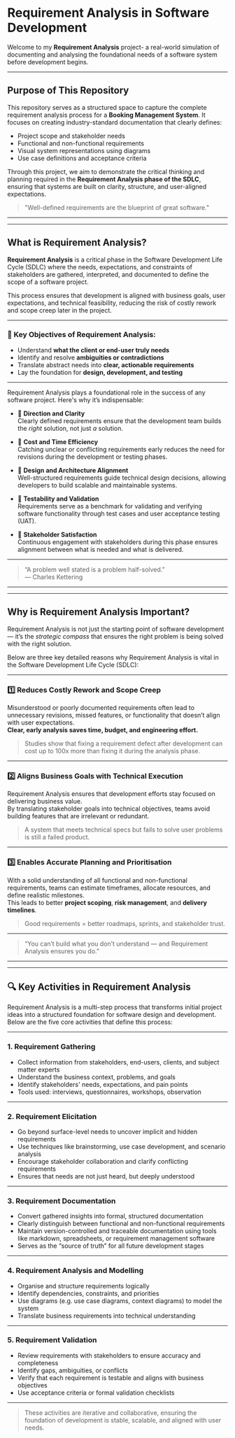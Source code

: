 # Requirement Analysis in Software Development

Welcome to my **Requirement Analysis** project- a real-world simulation of documenting and analysing the foundational needs of a software system before development begins.

---

## Purpose of This Repository

This repository serves as a structured space to capture the complete requirement analysis process for a **Booking Management System**. It focuses on creating industry-standard documentation that clearly defines:

- Project scope and stakeholder needs
- Functional and non-functional requirements
- Visual system representations using diagrams
- Use case definitions and acceptance criteria

Through this project, we aim to demonstrate the critical thinking and planning required in the **Requirement Analysis phase of the SDLC**, ensuring that systems are built on clarity, structure, and user-aligned expectations.

>  "Well-defined requirements are the blueprint of great software."

---

---

## What is Requirement Analysis?

**Requirement Analysis** is a critical phase in the Software Development Life Cycle (SDLC) where the needs, expectations, and constraints of stakeholders are gathered, interpreted, and documented to define the scope of a software project.

This process ensures that development is aligned with business goals, user expectations, and technical feasibility, reducing the risk of costly rework and scope creep later in the project.

---

### 🎯 Key Objectives of Requirement Analysis:

- Understand **what the client or end-user truly needs**
- Identify and resolve **ambiguities or contradictions**
- Translate abstract needs into **clear, actionable requirements**
- Lay the foundation for **design, development, and testing**

---

Requirement Analysis plays a foundational role in the success of any software project. Here's why it’s indispensable:

- 🧭 **Direction and Clarity**  
  Clearly defined requirements ensure that the development team builds the *right* solution, not just *a* solution.

- 💸 **Cost and Time Efficiency**  
  Catching unclear or conflicting requirements early reduces the need for revisions during the development or testing phases.

- 🧩 **Design and Architecture Alignment**  
  Well-structured requirements guide technical design decisions, allowing developers to build scalable and maintainable systems.

- 📐 **Testability and Validation**  
  Requirements serve as a benchmark for validating and verifying software functionality through test cases and user acceptance testing (UAT).

- 🤝 **Stakeholder Satisfaction**  
  Continuous engagement with stakeholders during this phase ensures alignment between what is needed and what is delivered.

---

> “A problem well stated is a problem half-solved.”  
> — Charles Kettering
---
---

## Why is Requirement Analysis Important?

Requirement Analysis is not just the starting point of software development — it’s the *strategic compass* that ensures the right problem is being solved with the right solution.

Below are three key detailed reasons why Requirement Analysis is vital in the Software Development Life Cycle (SDLC):

---

### 1️⃣ Reduces Costly Rework and Scope Creep

Misunderstood or poorly documented requirements often lead to unnecessary revisions, missed features, or functionality that doesn’t align with user expectations.  
**Clear, early analysis saves time, budget, and engineering effort.**

> Studies show that fixing a requirement defect after development can cost up to 100x more than fixing it during the analysis phase.

---

### 2️⃣ Aligns Business Goals with Technical Execution

Requirement Analysis ensures that development efforts stay focused on delivering business value.  
By translating stakeholder goals into technical objectives, teams avoid building features that are irrelevant or redundant.

>  A system that meets technical specs but fails to solve user problems is still a failed product.

---

### 3️⃣ Enables Accurate Planning and Prioritisation

With a solid understanding of all functional and non-functional requirements, teams can estimate timeframes, allocate resources, and define realistic milestones.  
This leads to better **project scoping**, **risk management**, and **delivery timelines**.

> Good requirements = better roadmaps, sprints, and stakeholder trust.

---

> “You can’t build what you don’t understand — and Requirement Analysis ensures you do.”
---
---
## 🔍 Key Activities in Requirement Analysis

Requirement Analysis is a multi-step process that transforms initial project ideas into a structured foundation for software design and development. Below are the five core activities that define this process:

---

### 1. Requirement Gathering

- Collect information from stakeholders, end-users, clients, and subject matter experts
- Understand the business context, problems, and goals
- Identify stakeholders' needs, expectations, and pain points
- Tools used: interviews, questionnaires, workshops, observation

---

### 2. Requirement Elicitation

- Go beyond surface-level needs to uncover implicit and hidden requirements
- Use techniques like brainstorming, use case development, and scenario analysis
- Encourage stakeholder collaboration and clarify conflicting requirements
- Ensures that needs are not just heard, but deeply understood

---

### 3. Requirement Documentation

- Convert gathered insights into formal, structured documentation
- Clearly distinguish between functional and non-functional requirements
- Maintain version-controlled and traceable documentation using tools like markdown, spreadsheets, or requirement management software
- Serves as the “source of truth” for all future development stages

---

### 4. Requirement Analysis and Modelling

- Organise and structure requirements logically
- Identify dependencies, constraints, and priorities
- Use diagrams (e.g. use case diagrams, context diagrams) to model the system
- Translate business requirements into technical understanding

---

### 5. Requirement Validation

- Review requirements with stakeholders to ensure accuracy and completeness
- Identify gaps, ambiguities, or conflicts
- Verify that each requirement is testable and aligns with business objectives
- Use acceptance criteria or formal validation checklists

---

> These activities are iterative and collaborative, ensuring the foundation of development is stable, scalable, and aligned with user needs.




